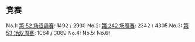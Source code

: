 ## 竞赛

No.1: [第 52 场双周赛](https://leetcode-cn.com/contest/biweekly-contest-52/): 1492 / 2930
No.2: [第 242 场周赛](https://leetcode-cn.com/contest/weekly-contest-242): 2342 / 4305
No.3: [第 53 场双周赛](https://leetcode-cn.com/contest/biweekly-contest-53): 1064 / 3069
No.4:
No.5:
No.6:
